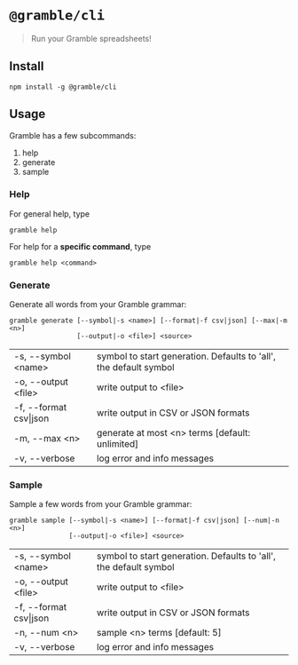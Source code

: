 # `@gramble/cli`

> Run your Gramble spreadsheets!

Install
-------

    npm install -g @gramble/cli

Usage
-----

Gramble has a few subcommands:

 1. help
 2. generate
 3. sample

### Help

For general help, type

    gramble help

For help for a **specific command**, type

    gramble help <command>


### Generate

Generate all words from your Gramble grammar:

    gramble generate [--symbol|-s <name>] [--format|-f csv|json] [--max|-m <n>]
                     [--output|-o <file>] <source>

  | | |
  ---|---
  -s, --symbol \<name\> | symbol to start generation. Defaults to 'all', the default symbol
  -o, --output \<file\> | write output to \<file\>
  -f, --format csv\|json | write output in CSV or JSON formats
  -m, --max \<n\> | generate at most \<n\> terms [default: unlimited]
  -v, --verbose | log error and info messages

### Sample

Sample a few words from your Gramble grammar:

    gramble sample [--symbol|-s <name>] [--format|-f csv|json] [--num|-n <n>]
                   [--output|-o <file>] <source>

  | | |
  ---|---
  -s, --symbol \<name\> | symbol to start generation. Defaults to 'all', the default symbol
  -o, --output \<file\> | write output to \<file\>
  -f, --format csv\|json | write output in CSV or JSON formats
  -n, --num \<n\> | sample \<n\> terms [default: 5]
  -v, --verbose | log error and info messages

